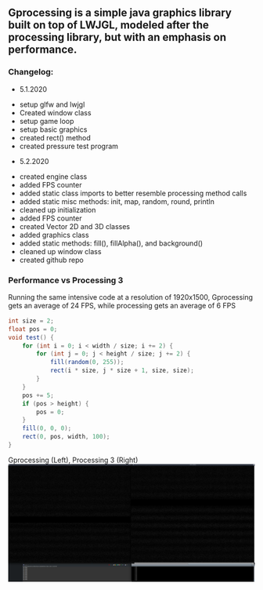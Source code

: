 ## Gprocessing is a simple java graphics library built on top of LWJGL, modeled after the processing library, but with an emphasis on performance.

### Changelog:

+ 5.1.2020
- setup glfw and lwjgl
- Created window class
- setup game loop
- setup basic graphics
- created rect() method
- created pressure test program<br>
+ 5.2.2020
- created engine class
- added FPS counter
- added static class imports to better resemble processing method calls
- added static misc methods: init, map, random, round, println
- cleaned up initialization
- added FPS counter
- created Vector 2D and 3D classes
- added graphics class
- added static methods: fill(), fillAlpha(), and background()
- cleaned up window class
- created github repo

### Performance vs Processing 3
Running the same intensive code at a resolution of 1920x1500, Gprocessing gets an average of 24 FPS, while processing gets an average of 6 FPS
```java
int size = 2;
float pos = 0;
void test() {
    for (int i = 0; i < width / size; i += 2) {
        for (int j = 0; j < height / size; j += 2) {
            fill(random(0, 255));
            rect(i * size, j * size + 1, size, size);
        }
    }
    pos += 5;
    if (pos > height) {
        pos = 0;
    }
    fill(0, 0, 0);
    rect(0, pos, width, 100);
}
```
Gprocessing (Left), Processing 3 (Right)
![screenshot](Performance.png)
